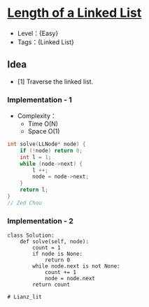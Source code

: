 # [Length of a Linked List](https://binarysearch.com/problems/Length-of-a-Linked-List)

- Level：{Easy}
- Tags：{Linked List}

## Idea

- [1] Traverse the linked list.

### Implementation - 1

- Complexity：
  - Time O(N)
  - Space O(1)

``` c++
int solve(LLNode* node) {
    if (!node) return 0;
    int l = 1;
    while (node->next) {
        l ++;
        node = node->next;
    }
    return l;
}
// Zed Chou
```

### Implementation - 2
``` python3
class Solution:
    def solve(self, node):
        count = 1
        if node is None:
            return 0    
        while node.next is not None:
            count += 1
            node = node.next
        return count
        
# Lianz_lit
```
